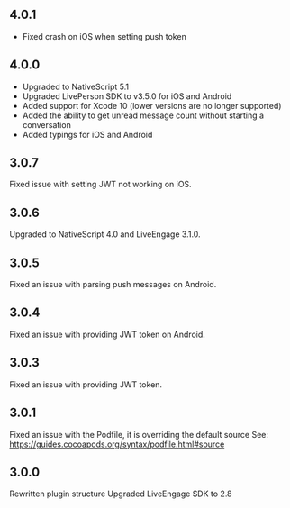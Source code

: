 ## 4.0.1
* Fixed crash on iOS when setting push token

## 4.0.0
* Upgraded to NativeScript 5.1
* Upgraded LivePerson SDK to v3.5.0 for iOS and Android
* Added support for Xcode 10 (lower versions are no longer supported)
* Added the ability to get unread message count without starting a conversation
* Added typings for iOS and Android

## 3.0.7
Fixed issue with setting JWT not working on iOS.

## 3.0.6
Upgraded to NativeScript 4.0 and LiveEngage 3.1.0.

## 3.0.5
Fixed an issue with parsing push messages on Android.

## 3.0.4
Fixed an issue with providing JWT token on Android.

## 3.0.3
Fixed an issue with providing JWT token.

## 3.0.1
Fixed an issue with the Podfile, it is overriding the default source
See: https://guides.cocoapods.org/syntax/podfile.html#source

## 3.0.0
Rewritten plugin structure
Upgraded LiveEngage SDK to 2.8